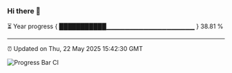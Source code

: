 ### Hi there 👋

⏳ Year progress { ███████████▁▁▁▁▁▁▁▁▁▁▁▁▁▁▁▁▁▁▁ } 38.81 %

---

⏰ Updated on Thu, 22 May 2025 15:42:30 GMT

![Progress Bar CI](https://github.com/IshwaranRudhara/GIT-ACTION/workflows/Progress%20Bar%20CI/badge.svg)

